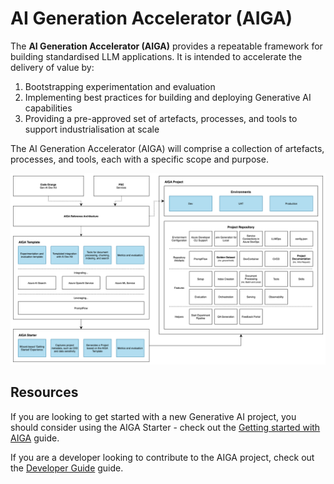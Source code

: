 # AI Generation Accelerator (AIGA)

The **AI Generation Accelerator (AIGA)** provides a repeatable framework for building standardised LLM applications. It is intended to accelerate the delivery of value by:

1. Bootstrapping experimentation and evaluation
1. Implementing best practices for building and deploying Generative AI capabilities
1. Providing a pre-approved set of artefacts, processes, and tools to support industrialisation at scale

The AI Generation Accelerator (AIGA) will comprise a collection of artefacts, processes, and tools, each with a specific scope and purpose.

![AI Generation Accelerator (AIGA)](./assets/AIGA.svg)

## Resources

If you are looking to get started with a new Generative AI project, you should consider using the AIGA Starter - check out the [Getting started with AIGA](./onboarding/setup-guide.md) guide.

If you are a developer looking to contribute to the AIGA project, check out the [Developer Guide](./contributing/developer-guide.md) guide.

